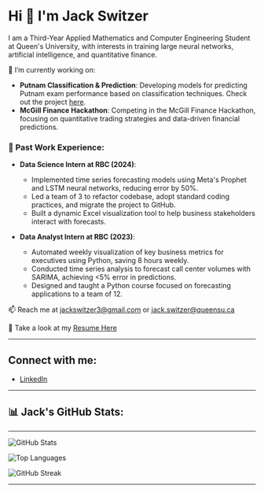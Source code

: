 # Hi 👋 I'm Jack Switzer

I am a Third-Year Applied Mathematics and Computer Engineering Student at Queen's University, with interests in training large neural networks, artificial intelligence, and quantitative finance.

🚀 I’m currently working on:
- **Putnam Classification & Prediction**: Developing models for predicting Putnam exam performance based on classification techniques. Check out the project [here](https://github.com/JackSwitzer/PutnamPrediction).
- **McGill Finance Hackathon**: Competing in the McGill Finance Hackathon, focusing on quantitative trading strategies and data-driven financial predictions.

### 💼 Past Work Experience:
- **Data Science Intern at RBC (2024)**: 
   - Implemented time series forecasting models using Meta's Prophet and LSTM neural networks, reducing error by 50%.
   - Led a team of 3 to refactor codebase, adopt standard coding practices, and migrate the project to GitHub.
   - Built a dynamic Excel visualization tool to help business stakeholders interact with forecasts.
  
- **Data Analyst Intern at RBC (2023)**:
   - Automated weekly visualization of key business metrics for executives using Python, saving 8 hours weekly.
   - Conducted time series analysis to forecast call center volumes with SARIMA, achieving <5% error in predictions.
   - Designed and taught a Python course focused on forecasting applications to a team of 12.

📫 Reach me at jackswitzer3@gmail.com or jack.switzer@queensu.ca

📄 Take a look at my [Resume Here](https://github.com/JackSwitzer/JackSwitzer/blob/main/JackSwitzerResume.pdf)

---

## Connect with me:
- [LinkedIn](https://www.linkedin.com/in/jack-switzer-/)

---

## 📊 Jack's GitHub Stats:

---

![GitHub Stats](https://github-readme-stats.vercel.app/api?username=JackSwitzer&show_icons=true&count_private=true&theme=radical&cache_seconds=1800)

![Top Languages](https://github-readme-stats.vercel.app/api/top-langs/?username=JackSwitzer&layout=compact&theme=radical)

![GitHub Streak](https://github-readme-streak-stats.herokuapp.com/?user=JackSwitzer&theme=radical)

---


